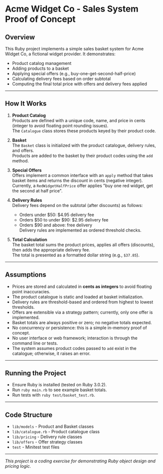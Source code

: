 # Acme Widget Co - Sales System Proof of Concept

## Overview

This Ruby project implements a simple sales basket system for Acme Widget Co, a fictional widget provider. It demonstrates:

- Product catalog management
- Adding products to a basket
- Applying special offers (e.g., buy-one-get-second-half-price)
- Calculating delivery fees based on order subtotal
- Computing the final total price with offers and delivery fees applied

---

## How It Works

1. **Product Catalog**  
   Products are defined with a unique code, name, and price in cents (integer to avoid floating point rounding issues).  
   The `Catalogue` class stores these products keyed by their product code.

2. **Basket**  
   The `Basket` class is initialized with the product catalogue, delivery rules, and offers.  
   Products are added to the basket by their product codes using the `add` method.

3. **Special Offers**  
   Offers implement a common interface with an `apply` method that takes basket items and returns the discount in cents (negative integer).  
   Currently, a `RedWidgetHalfPrice` offer applies "buy one red widget, get the second at half price".

4. **Delivery Rules**  
   Delivery fees depend on the subtotal (after discounts) as follows:
   - Orders under $50: $4.95 delivery fee  
   - Orders $50 to under $90: $2.95 delivery fee  
   - Orders $90 and above: free delivery  
   Delivery rules are implemented as ordered threshold checks.

5. **Total Calculation**  
   The basket total sums the product prices, applies all offers (discounts), then adds the appropriate delivery fee.  
   The total is presented as a formatted dollar string (e.g., `$37.85`).

---

## Assumptions

- Prices are stored and calculated in **cents as integers** to avoid floating point inaccuracies.
- The product catalogue is static and loaded at basket initialization.
- Delivery rules are threshold-based and ordered from highest to lowest thresholds.
- Offers are extensible via a strategy pattern; currently, only one offer is implemented.
- Basket totals are always positive or zero; no negative totals expected.
- No concurrency or persistence: this is a simple in-memory proof of concept.
- No user interface or web framework; interaction is through the command line or tests.
- The system assumes product codes passed to `add` exist in the catalogue; otherwise, it raises an error.

---

## Running the Project

- Ensure Ruby is installed (tested on Ruby 3.0.2).
- Run `ruby main.rb` to see example basket totals.
- Run tests with `ruby test/basket_test.rb`.

---

## Code Structure

- `lib/models` - Product and Basket classes  
- `lib/catalogue.rb` - Product catalogue class  
- `lib/pricing` - Delivery rule classes  
- `lib/offers` - Offer strategy classes  
- `test` - Minitest test files  

---

*This project is a coding exercise for demonstrating Ruby object design and pricing logic.*

